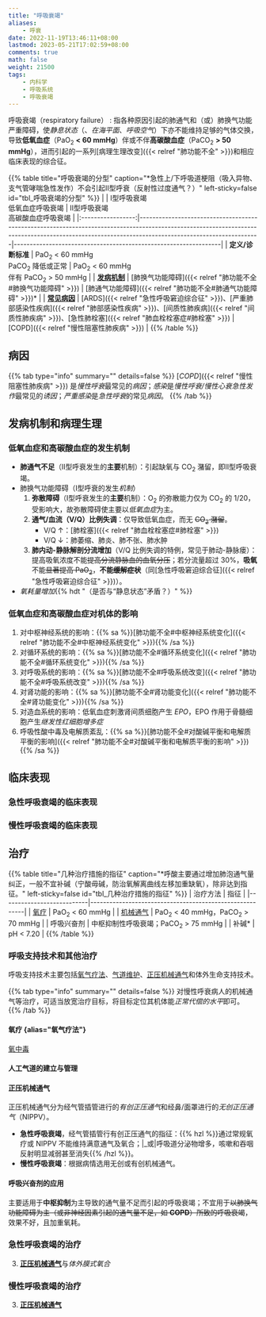 ```yaml
---
title: "呼吸衰竭"
aliases:
    - 呼衰
date: 2022-11-19T13:46:11+08:00
lastmod: 2023-05-21T17:02:59+08:00
comments: true
math: false
weight: 21500
tags:
    - 内科学
    - 呼吸系统
    - 呼吸衰竭
---
```


呼吸衰竭（respiratory failure）
: 指各种原因引起的肺通气和（或）肺换气功能严重障碍，使*静息状态*（、*在海平面*、*呼吸空气*）下亦不能维持足够的气体交换，导致**低氧血症**（PaO<sub>2</sub> **\< 60 mmHg**）伴或不伴**高碳酸血症**（PaCO<sub>2</sub> **\> 50 mmHg**），进而引起的一系列[病理生理改变]({{< relref "肺功能不全" >}})和相应临床表现的综合征。

{{% table title="呼吸衰竭的分型" caption="\*急性上/下呼吸道梗阻（吸入异物、支气管哮喘急性发作）不会引起Ⅱ型呼衰（反射性过度通气？）" left-sticky=false id="tbl_呼吸衰竭的分型" %}}
|                   | Ⅰ型呼吸衰竭<br/>低氧血症呼吸衰竭                                                                                                                                                                | Ⅱ型呼吸衰竭<br/>高碳酸血症呼吸衰竭                              |
|:-----------------:|--------------------------------------------------------------------------------------------------------------------------------------------------------------------------------------------------|-----------------------------------------------------------------|
| **定义/诊断标准** | PaO<sub>2</sub> \< 60 mmHg<br/>PaCO<sub>2</sub> 降低或正常                                                                                                                                      | PaO<sub>2</sub> \< 60 mmHg<br/>伴有 PaCO<sub>2</sub> \> 50 mmHg |
|    [**发病机制**](#低氧血症和高碳酸血症的发生机制)   | [肺换气功能障碍]({{< relref "肺功能不全#肺换气功能障碍" >}})                                                                                                                                    | [肺通气功能障碍]({{< relref "肺功能不全#肺通气功能障碍" >}})\*    |
|    [**常见病因**](#病因)   | [ARDS]({{< relref "急性呼吸窘迫综合征" >}})、[严重肺部感染性疾病]({{< relref "肺部感染性疾病" >}})、[间质性肺疾病]({{< relref "间质性肺疾病" >}})、[急性肺栓塞]({{< relref "肺血栓栓塞症#肺栓塞" >}}) | [COPD]({{< relref "慢性阻塞性肺疾病" >}})                       |
{{% /table %}}

<!--more-->

## 病因

{{% tab type="info" summary="" details=false %}}
[*COPD*]({{< relref "慢性阻塞性肺疾病" >}}) 是*慢性呼衰*最常见的*病因*；*感染*是*慢性呼衰/慢性心衰急性发作*最常见的*诱因*；*严重感染*是*急性呼衰*的常见*病因*。
{{% /tab %}}

## 发病机制和病理生理

### 低氧血症和高碳酸血症的发生机制

- **肺通气不足**（Ⅱ型呼衰发生的**主要**机制）：引起缺氧与 CO<sub>2</sub> 潴留，即Ⅱ型呼吸衰竭。
- 肺换气功能障碍（Ⅰ型呼衰的发生*机制*）
    1. **弥散障碍**（Ⅰ型呼衰发生的**主要**机制）：O<sub>2</sub> 的弥散能力仅为 CO<sub>2</sub> 的 1/20，受影响大，故弥散障碍使主要以*低氧血症*为主。
    2. **通气/血流（V/Q）比例失调**：仅导致低氧血症，而无 ~~CO<sub>2</sub> 潴留~~。
        - V/Q ↑：[肺栓塞]({{< relref "肺血栓栓塞症#肺栓塞" >}})
        - V/Q ↓：肺萎缩、肺炎、肺不张、肺水肿
    3. **肺内动-静脉解剖分流增加**（V/Q 比例失调的特例，常见于肺动-静脉瘘）：提高吸氧浓度不能~~提高分流静脉血的血氧分压~~；若分流量超过 30%，**吸氧**不能~~显著提高 PaO<sub>2</sub>~~，**不能~~缓解症状~~**（同[急性呼吸窘迫综合征]({{< relref "急性呼吸窘迫综合征" >}})）。
- *氧耗量增加*{{% hdt "（是否与“静息状态”矛盾？）" %}}

### 低氧血症和高碳酸血症对机体的影响

1. 对中枢神经系统的影响：{{% sa %}}[肺功能不全#中枢神经系统变化]({{< relref "肺功能不全#中枢神经系统变化" >}}){{% /sa %}}
2. 对循环系统的影响：{{% sa %}}[肺功能不全#循环系统变化]({{< relref "肺功能不全#循环系统变化" >}}){{% /sa %}}
3. 对呼吸系统的影响：{{% sa %}}[肺功能不全#呼吸系统改变]({{< relref "肺功能不全#呼吸系统改变" >}}){{% /sa %}}
4. 对肾功能的影响：{{% sa %}}[肺功能不全#肾功能变化]({{< relref "肺功能不全#肾功能变化" >}}){{% /sa %}}
5. 对造血系统的影响：低氧血症刺激肾间质细胞产生 *EPO*，EPO 作用于骨髓细胞产生*继发性红细胞增多症*
6. 呼吸性酸中毒及电解质紊乱：{{% sa %}}[肺功能不全#对酸碱平衡和电解质平衡的影响]({{< relref "肺功能不全#对酸碱平衡和电解质平衡的影响" >}}){{% /sa %}}

## 临床表现

### 急性呼吸衰竭的临床表现

### 慢性呼吸衰竭的临床表现

## 治疗

{{% table title="几种治疗措施的指征" caption="\*呼酸主要通过增加肺泡通气量纠正，一般不宜补碱（宁酸毋碱，防治氧解离曲线左移加重缺氧），除非达到指征。" left-sticky=false id="tbl_几种治疗措施的指征" %}}
| 治疗方法                  | 指征                                                    |
|---------------------------|---------------------------------------------------------|
| [氧疗](#氧疗)             | PaO<sub>2</sub> \< 60 mmHg                              |
| [机械通气](#正压机械通气) | PaO<sub>2</sub> \< 40 mmHg，PaCO<sub>2</sub> \> 70 mmHg |
| 呼吸兴奋剂                | 中枢抑制性呼吸衰竭；PaCO<sub>2</sub> \> 75 mmHg                             |
| 补碱\*                      | pH \< 7.20                                              |
{{% /table %}}

### 呼吸支持技术和其他治疗

呼吸支持技术主要包括[氧气疗法](#氧疗)、[气道维护](#人工气道的建立与管理)、[正压机械通气](#正压机械通气)和体外生命支持技术。

{{% tab type="info" summary="" details=false %}}
对慢性呼衰病人的机械通气等治疗，可适当放宽治疗目标，将目标定位其机体能*正常代偿的水平*即可。
{{% /tab %}}

#### 氧疗 {alias="氧气疗法"}

[氧中毒](https://zh.wikipedia.org/wiki/%E6%B0%A7%E6%B0%94%E4%B8%AD%E6%AF%92)

#### 人工气道的建立与管理

#### 正压机械通气

正压机械通气分为经气管插管进行的*有创正压通气*和经鼻/面罩进行的*无创正压通气*（NIPPV）。

- **急性呼吸衰竭**，经气管插管行有创正压通气的指征：{{% hzl %}}通过常规氧疗或 NIPPV 不能维持满意通气及氧合；|_或|呼吸道分泌物增多，咳嗽和吞咽反射明显减弱甚至消失{{% /hzl %}}。
- **慢性呼吸衰竭**：根据病情选用无创或有创机械通气。

#### 呼吸兴奋剂的应用

主要适用于**中枢抑制**为主导致的通气量不足而引起的呼吸衰竭；不宜用于~~以肺换气功能障碍为主（或非神经因素引起的通气量不足，如 **COPD**）所致的呼吸衰竭~~，效果不好，且加重氧耗。

####

### 急性呼吸衰竭的治疗

3. [**正压机械通气**](#正压机械通气)与*体外膜式氧合*

### 慢性呼吸衰竭的治疗

3. [**正压机械通气**](#正压机械通气)
